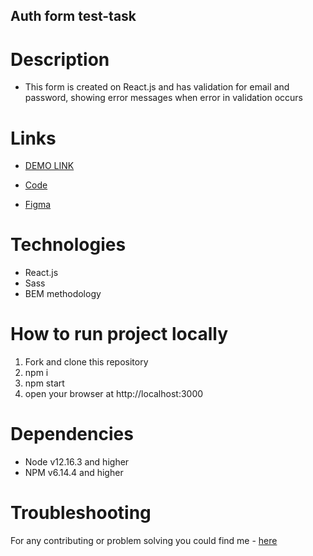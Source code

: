 ## Auth form test-task

# Description

- This form is created on React.js and has validation for email and password, showing error messages when error in validation occurs

# Links

- [DEMO LINK](https://natalia-ponomarenko.github.io/auth-form-test)

- [Code](https://github.com/natalia-ponomarenko/auth-form-test)
- [Figma](https://www.figma.com/file/RkOUnhCQ4fydOnRzuXd6SW/Test-Task?node-id=514%3A78)

# Technologies

- React.js
- Sass
- BEM methodology

# How to run project locally

1. Fork and clone this repository
2. npm i
3. npm start
4. open your browser at http://localhost:3000

# Dependencies

- Node v12.16.3 and higher
- NPM v6.14.4 and higher

# Troubleshooting

For any contributing or problem solving you could find me - [here](https://t.me/ponomarenko_nataliia)
